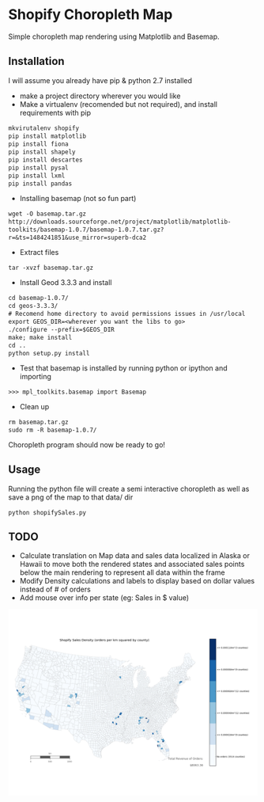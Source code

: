 # Shopify Choropleth Map
Simple choropleth map rendering using Matplotlib and Basemap.
## Installation
I will assume you already have pip & python 2.7 installed
- make a project directory wherever you would like
- Make a virtualenv (recomended but not required), and install requirements with pip
```
mkvirutalenv shopify
pip install matplotlib
pip install fiona
pip install shapely
pip install descartes
pip install pysal
pip install lxml
pip install pandas
```
- Installing basemap (not so fun part)
```
wget -O basemap.tar.gz http://downloads.sourceforge.net/project/matplotlib/matplotlib-toolkits/basemap-1.0.7/basemap-1.0.7.tar.gz?r=&ts=1484241851&use_mirror=superb-dca2
```
- Extract files
```
tar -xvzf basemap.tar.gz
```
- Install Geod 3.3.3 and install
```
cd basemap-1.0.7/
cd geos-3.3.3/
# Recomend home directory to avoid permissions issues in /usr/local
export GEOS_DIR=<wherever you want the libs to go>
./configure --prefix=$GEOS_DIR
make; make install
cd ..
python setup.py install
```
- Test that basemap is installed by running python or ipython and importing
```
>>> mpl_toolkits.basemap import Basemap
```
- Clean up 
```
rm basemap.tar.gz
sudo rm -R basemap-1.0.7/
```
Choropleth program should now be ready to go!
## Usage
Running the python file will create a semi interactive choropleth as well as save a png of the map to that data/ dir
```
python shopifySales.py
```
## TODO
- Calculate translation on Map data and sales data localized in Alaska or Hawaii to move both the rendered states and associated sales points below the main rendering to represent all data within the frame
- Modify Density calculations and labels to display based on dollar values instead of # of orders
- Add mouse over info per state (eg: Sales in $ value)


![Alt text](/data/shopifySales.png?raw=true)